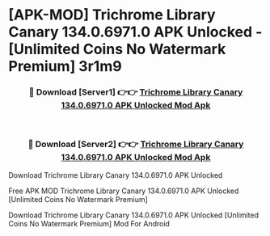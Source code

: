 # [APK-MOD] Trichrome Library Canary 134.0.6971.0 APK Unlocked - [Unlimited Coins No Watermark Premium] 3r1m9



<div align="center">
<h3>🔴 Download [Server1] 👉👉 <a href="https://momento.my/?title=Trichrome_Library_Canary_134.0.6971.0_APK_Unlocked">Trichrome Library Canary 134.0.6971.0 APK Unlocked Mod Apk</a></h3><br>

<h3>🔴 Download [Server2] 👉👉 <a href="https://momento.my/?title=Trichrome_Library_Canary_134.0.6971.0_APK_Unlocked">Trichrome Library Canary 134.0.6971.0 APK Unlocked Mod Apk</a></h3>
</div>



Download Trichrome Library Canary 134.0.6971.0 APK Unlocked 

Free APK MOD Trichrome Library Canary 134.0.6971.0 APK Unlocked [Unlimited Coins No Watermark Premium]

Download Trichrome Library Canary 134.0.6971.0 APK Unlocked [Unlimited Coins No Watermark Premium] Mod For Android
